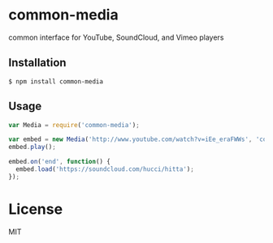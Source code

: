 # common-media

common interface for YouTube, SoundCloud, and Vimeo players

## Installation

```
$ npm install common-media
```

## Usage

```js
var Media = require('common-media');

var embed = new Media('http://www.youtube.com/watch?v=iEe_eraFWWs', 'container-id');
embed.play();

embed.on('end', function() {
  embed.load('https://soundcloud.com/hucci/hitta');
});
```

# License

  MIT
